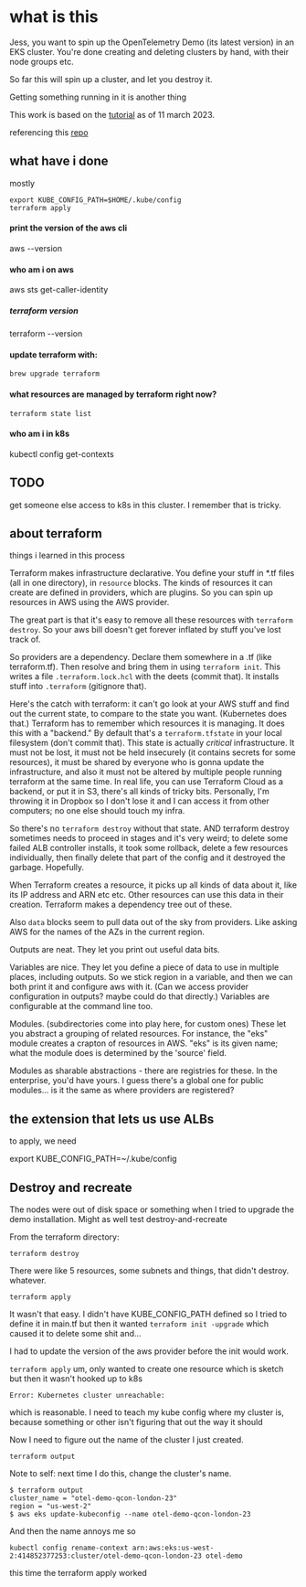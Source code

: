 # what is this

Jess, you want to spin up the OpenTelemetry Demo (its latest version) in an EKS cluster.
You're done creating and deleting clusters by hand, with their node groups etc.

So far this will spin up a cluster, and let you destroy it.

Getting something running in it is another thing

This work is based on the [tutorial](https://developer.hashicorp.com/terraform/tutorials/kubernetes/eks) as of 11 march 2023.

referencing this [repo](https://github.com/hashicorp/learn-terraform-provision-eks-cluster/blob/27e7dda1c011a933b2652a0067160ccd3e6194a7/main.tf)

## what have i done

mostly

```
export KUBE_CONFIG_PATH=$HOME/.kube/config
terraform apply
```

#### print the version of the aws cli

aws --version

#### who am i on aws

aws sts get-caller-identity

##### terraform version

terraform --version

#### update terraform with:

`brew upgrade terraform`

#### what resources are managed by terraform right now?

`terraform state list`

#### who am i in k8s

kubectl config get-contexts

## TODO

get someone else access to k8s in this cluster. I remember that is tricky.

## about terraform

things i learned in this process

Terraform makes infrastructure declarative.
You define your stuff in \*.tf files (all in one directory), in `resource` blocks.
The kinds of resources it can create are defined in providers, which are plugins. So you can
spin up resources in AWS using the AWS provider.

The great part is that it's easy to remove all these resources with `terraform destroy`. So your aws
bill doesn't get forever inflated by stuff you've lost track of.

So providers are a dependency. Declare them somewhere in a .tf (like terraform.tf). Then resolve and
bring them in using `terraform init`. This writes a file `.terraform.lock.hcl` with the deets (commit that).
It installs stuff into `.terraform` (gitignore that).

Here's the catch with terraform: it can't go look at your AWS stuff and find out the current state, to
compare to the state you want. (Kubernetes does that.) Terraform has to remember which resources it
is managing. It does this with a "backend." By default that's a `terraform.tfstate` in your local filesystem
(don't commit that). This state is actually _critical_ infrastructure. It must not be lost, it must not be
held insecurely (it contains secrets for some resources), it must be shared
by everyone who is gonna update the infrastructure, and also it must
not be altered by multiple people running terraform at the same time.
In real life, you can use Terraform Cloud as a backend, or put it in S3, there's all kinds of tricky bits.
Personally, I'm throwing it in Dropbox so I don't lose it and I can access it from other computers; no one else should touch my infra.

So there's no `terraform destroy` without that state. AND terraform destroy sometimes needs to proceed in stages and it's very weird; to delete some failed ALB controller installs, it took some rollback, delete a few resources individually, then finally delete that part of the config and it destroyed the garbage. Hopefully.

When Terraform creates a resource, it picks up all kinds of data about it, like its IP address and ARN etc etc.
Other resources can use this data in their creation. Terraform makes a dependency tree out of these.

Also `data` blocks seem to pull data out of the sky from providers. Like asking AWS for the names of the AZs in
the current region.

Outputs are neat. They let you print out useful data bits.

Variables are nice. They let you define a piece of data to use in multiple places, including outputs. So we stick region in a variable, and then we can both print it and configure aws with it. (Can we access provider configuration in outputs? maybe could do that directly.) Variables are configurable at the command line too.

Modules. (subdirectories come into play here, for custom ones)
These let you abstract a grouping of related resources. For instance, the "eks" module creates a crapton
of resources in AWS. "eks" is its given name; what the module does is determined by the 'source' field.

Modules as sharable abstractions - there are registries for these. In the enterprise, you'd have yours. I guess there's a global one for public modules... is it the same as where providers are registered?

## the extension that lets us use ALBs

to apply, we need

export KUBE_CONFIG_PATH=~/.kube/config

## Destroy and recreate

The nodes were out of disk space or something when I tried to upgrade the demo
installation. Might as well test destroy-and-recreate

From the terraform directory:

`terraform destroy`

There were like 5 resources, some subnets and things, that didn't destroy. whatever.

`terraform apply`

It wasn't that easy. I didn't have KUBE_CONFIG_PATH defined
so I tried to define it in main.tf
but then it wanted `terraform init -upgrade`
which caused it to delete some shit and...

I had to update the version of the aws provider before the init would work.

`terraform apply` um, only wanted to create one resource which is sketch
but then it wasn't hooked up to k8s

`Error: Kubernetes cluster unreachable:`

which is reasonable. I need to teach my kube config where my cluster is, because something or other isn't figuring that out the way it should

Now I need to figure out the name of the cluster I just created.

`terraform output`

Note to self: next time I do this, change the cluster's name.

```
$ terraform output
cluster_name = "otel-demo-qcon-london-23"
region = "us-west-2"
$ aws eks update-kubeconfig --name otel-demo-qcon-london-23
```

And then the name annoys me so

`kubectl config rename-context arn:aws:eks:us-west-2:414852377253:cluster/otel-demo-qcon-london-23 otel-demo`

this time the terraform apply worked
